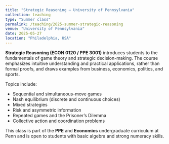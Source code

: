 ```yaml
---
title: "Strategic Reasoning – University of Pennsylvania"
collection: teaching
type: "Summer class"
permalink: /teaching/2025-summer-strategic-reasoning
venue: "University of Pennsylvania"
date: 2025-05-27
location: "Philadelphia, USA"
---
```


**Strategic Reasoning (ECON 0120 / PPE 3001)** introduces students to the fundamentals of game theory and strategic decision-making. The course emphasizes intuitive understanding and practical applications, rather than formal proofs, and draws examples from business, economics, politics, and sports.

Topics include:

- Sequential and simultaneous-move games  
- Nash equilibrium (discrete and continuous choices)  
- Mixed strategies  
- Risk and asymmetric information  
- Repeated games and the Prisoner’s Dilemma  
- Collective action and coordination problems

This class is part of the **PPE** and **Economics** undergraduate curriculum at Penn and is open to students with basic algebra and strong numeracy skills.
